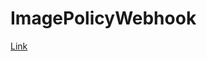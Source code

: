 # ImagePolicyWebhook

[Link](https://kubernetes.io/docs/reference/access-authn-authz/admission-controllers/#imagepolicywebhook)
